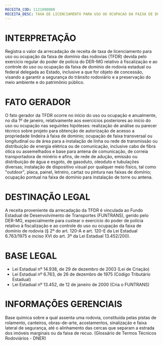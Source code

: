 ```yaml
---
RECEITA_COD: 1121090000
RECEITA_DESC: TAXA DE LICENCIAMENTO PARA USO OU OCUPACAO DA FAIXA DE DOMINIO DAS RODOVIAS - TFDR
---
```


# INTERPRETAÇÃO
Registra o valor da arrecadação de receita de taxa de licenciamento para uso ou ocupação da faixa de domínio das rodovias (TFDR) devida pelo exercício regular do poder de polícia do DER-MG relativo à fiscalização e ao controle do uso ou ocupação da faixa de domínio de rodovia estadual ou federal delegada ao Estado, inclusive a que for objeto de concessão, visando a garantir a segurança do trânsito rodoviário e a preservação do meio ambiente e do patrimônio público.

# FATO GERADOR
O fato gerador da TFDR ocorre no início do uso ou ocupação e anualmente, no dia 1º de janeiro, relativamente aos exercícios posteriores ao início do uso ou ocupação nas seguintes hipóteses: realização de análise ou parecer técnico sobre projeto para obtenção de autorização de acesso a propriedade lindeira à faixa de domínio; ocupação de faixa transversal ou longitudinal ou de área para a instalação de linha ou rede de transmissão ou distribuição de energia elétrica ou de comunicação, inclusive cabo de fibra ótica ou assemelhados e base para antena de comunicação, de correia transportadora de minério e afins, de rede de adução, emissão ou distribuição de água e esgoto, de gasoduto, oleoduto e tubulações diversas; instalação de dispositivo visual por qualquer meio físico, tal como "outdoor", placa, painel, letreiro, cartaz ou pintura nas faixas de domínio; ocupação pontual na faixa de domínio para instalação de torre ou antena.

# DESTINAÇÃO LEGAL
A receita proveniente da arrecadação da TFDR é vinculada ao Fundo Estadual de Desenvolvimento de Transportes (FUNTRANS), gerido pelo DER-MG, especialmente para custear o exercício do poder de polícia relativo à fiscalização e ao controle do uso ou ocupação da faixa de domínio de rodovia (§ 2º do art. 120-A e art. 120-E da Lei Estadual 6.763/1975 e inciso XVI do art. 3º da Lei Estadual 13.452/200).

# BASE LEGAL
- Lei Estadual nº 14.938, de 29 de dezembro de 2003 (Lei de Criação)
- Lei Estadual nº 6.763, de 26 de dezembro de 1975 (Código Tributário Estadual)
- Lei Estadual nº 13.452, de 12 de janeiro de 2000 (Cria o FUNTRANS)

# INFORMAÇÕES GERENCIAIS
Base química sobre a qual assenta uma rodovia, constituída pelas pistas de rolamento, canteiros, obras-de-arte, acostamentos, sinalização e faixa lateral de segurança, até o alinhamento das cercas que separam a estrada dos imóveis marginais ou da faixa de recuo. (Glossário de Termos Técnicos Rodoviários - DNER)
